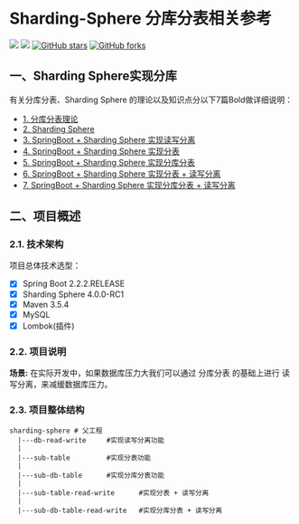 # Sharding-Sphere 分库分表相关参考
[![](https://img.shields.io/badge/Author-Killah-orange.svg)](https://github.com/killahs)
[![](https://img.shields.io/badge/version-1.0.0-brightgreen.svg)](https://github.com/killahs/killah-plus-full/tree/main/wechat-pay)
[![GitHub stars](https://img.shields.io/github/stars/Killahs/killah-plus-full.svg?style=social&label=Stars)](https://github.com/killahs/killah-plus-full)
[![GitHub forks](https://img.shields.io/github/forks/Killahs/killah-plus-full.svg?style=social&label=Fork)](https://github.com/killahs/killah-plus-full)

## 一、Sharding Sphere实现分库
有关分库分表、Sharding Sphere 的理论以及知识点分以下7篇Bold做详细说明：
- [1. 分库分表理论](https://github.com/killahs/killah-plus-full/blob/main/sharding-sphere/README-01.md)
- [2. Sharding Sphere](https://github.com/killahs/killah-plus-full/blob/main/sharding-sphere/README-02.md)
- [3. SpringBoot + Sharding Sphere 实现读写分离](https://github.com/killahs/killah-plus-full/blob/main/sharding-sphere/README-03.md)
- [4. SpringBoot + Sharding Sphere 实现分表](https://github.com/killahs/killah-plus-full/blob/main/sharding-sphere/README-04.md)
- [5. SpringBoot + Sharding Sphere 实现分库分表](https://github.com/killahs/killah-plus-full/blob/main/sharding-sphere/README-05.md)
- [6. SpringBoot + Sharding Sphere 实现分表 + 读写分离](https://github.com/killahs/killah-plus-full/blob/main/sharding-sphere/README-06.md)
- [7. SpringBoot + Sharding Sphere 实现分库分表 + 读写分离](https://github.com/killahs/killah-plus-full/blob/main/sharding-sphere/README-07.md)

## 二、项目概述
### 2.1. 技术架构
项目总体技术选型：
- [x] Spring Boot 2.2.2.RELEASE
- [x] Sharding Sphere 4.0.0-RC1
- [x] Maven 3.5.4
- [x] MySQL
- [x] Lombok(插件)

### 2.2. 项目说明

**场景:** 在实际开发中，如果数据库压力大我们可以通过 分库分表 的基础上进行 读写分离，来减缓数据库压力。

### 2.3. 项目整体结构
```
sharding-sphere # 父工程
  |---db-read-write     #实现读写分离功能
  | 
  |---sub-table         #实现分表功能
  | 
  |---sub-db-table      #实现分库分表功能                         
  | 
  |---sub-table-read-write      #实现分表 + 读写分离                                        
  | 
  |---sub-db-table-read-write   #实现分库分表 + 读写分离 
```